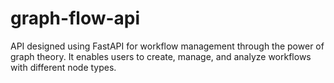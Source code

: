 # graph-flow-api
API designed using FastAPI for workflow management through the power of graph theory. It enables users to create, manage, and analyze workflows with different node types.
